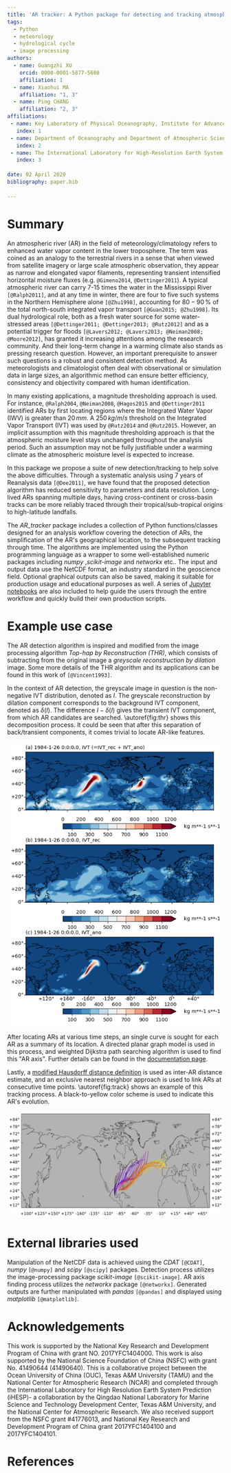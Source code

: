 ```yaml
---
title: 'AR tracker: A Python package for detecting and tracking atmospheric rivers using image-processing'
tags:
  - Python
  - meteorology
  - hydrological cycle
  - image processing
authors:
  - name: Guangzhi XU
    orcid: 0000-0001-5877-5608
    affiliation: 1
  - name: Xiaohui MA
    affiliation: "1, 3"
  - name: Ping CHANG
    affiliation: "2, 3"
affiliations:
 - name: Key Laboratory of Physical Oceanography, Institute for Advanced Ocean Studies, Ocean University of China and Qingdao National Laboratory for Marine Science and Technology, Qingdao, China
   index: 1
 - name: Department of Oceanography and Department of Atmospheric Sciences, Texas A&M University, College Station, Texas, USA
   index: 2
 - name: The International Laboratory for High-Resolution Earth System Prediction, Texas A&M University, College Station, Texas, USA
   index: 3

date: 02 April 2020
bibliography: paper.bib

---
```


# Summary

An atmospheric river (AR) in the field of meteorology/climatology
refers to enhanced water vapor content in the lower troposphere.  The
term was coined as an analogy to the terrestrial rivers in a sense
that when viewed from satellite imagery or large scale atmospheric
observation, they appear as narrow and elongated vapor filaments,
representing transient intensified horizontal moisture fluxes
(e.g. `@Gimeno2014`, `@Dettinger2011`). A typical atmospheric river
can carry 7-15 times the water in the Mississippi River
`[@Ralph2011]`, and at any time in winter, there are four to five such
systems in the Northern Hemisphere alone `[@Zhu1998]`, accounting for
$80-90 \,\%$ of the total north-south integrated vapor transport
`[@Guan2015; @Zhu1998]`.  Its dual hydrological role, both as a fresh
water source for some water-stressed areas `[@Dettinger2011;
@Dettinger2013; @Rutz2012]` and as a potential trigger for floods
`[@Lavers2012; @Lavers2013; @Neiman2008; @Moore2012]`, has granted it
increasing attentions among the research community.  And their
long-term change in a warming climate also stands as pressing research
question. However, an important prerequisite to answer such questions
is a robust and consistent detection method. As meteorologists and
climatologist often deal with observational or simulation data in
large sizes, an algorithmic method can ensure better efficiency,
consistency and objectivity compared with human
identification.

In many existing applications, a magnitude thresholding
approach is used. For instance, `@Ralph2004`, `@Neiman2008`,
`@Hagos2015` and `@Dettinger2011` identified ARs by first locating
regions where the Integrated Water Vapor (IWV) is greater than $20\,
mm$.  A $250 \, kg/m/s$ threshold on the Integrated Vapor Transport
(IVT) was used by `@Rutz2014` and `@Rutz2015`.
However, an implicit assumption
with this magnitude thresholding approach is that the atmospheric
moisture level stays unchanged throughout the analysis period.  Such
an assumption may not be fully justifiable under a warming climate as
the atmospheric moisture level is expected to increase.

In this package we propose a suite of new detection/tracking
to help solve the above difficulties.
Through a
systematic analysis using 7 years of Reanalysis data `[@Dee2011]`, we
have found that the proposed detection algorithm has reduced sensitivity to
parameters and data resolution.  Long-lived ARs spanning multiple
days, having cross-continent or cross-basin tracks can be more reliably
traced through their tropical/sub-tropical origins to high-latitude
landfalls.

The *AR_tracker* package includes a collection of Python functions/classes
designed for an analysis workflow covering the detection of ARs,
the simplification of the AR's geographical location,
to the subsequent tracking through time.
The algorithms are implemented using the Python
programming language as a wrapper to some well-established numeric packages
including *numpy* ,*scikit-image* and *networkx* etc..
The input and output data use the NetCDF format, an industry standard in
the geoscience field. Optional graphical outputs can also be saved,
making it suitable for production usage and educational purposes as well.
A series of [Jupyter notebooks](https://github.com/ihesp/AR_tracker/tree/master/notebooks)
are also included to help guide the users through the entire workflow and quickly
build their own production scripts.


# Example use case

The AR detection algorithm is inspired and modified from the image
processing algorithm *Top-hap by Reconstruction (THR)*, which consists
of subtracting from the original image a *greyscale reconstruction by
dilation* image.  Some more details of the THR algorithm and its
applications can be found in this work of `[@Vincent1993]`.

In the context of AR detection, the greyscale image in question is the
non-negative IVT distribution, denoted as $I$.  The greyscale
reconstruction by dilation component corresponds to the background IVT
component, denoted as $\delta(I)$.  The difference $I - \delta(I)$
gives the transient IVT component, from which AR candidates are
searched. \autoref{fig:thr} shows this decomposition process.  It
could be seen that after this separation of back/transient components,
it comes trivial to locate AR-like features.

![(a) The IVT field in kg/m/s at 1984-01-26 00:00 UTC over the North Hemisphere. (b) the IVT reconstruction field ($\delta(I)$) at the same time point. (c) the IVT anomaly field ($I-\delta(I)$) from the THR process at the same time point.\label{fig:thr}](fig3.png)

After locating ARs at various time steps, an single curve is sought for
each AR as a summary of its location. A directed planar graph model
is used in this process, and weighted Dijkstra path searching
algorithm is used to find this "AR axis". Further details can be found
in the [documentation page](https://ar-tracker.readthedocs.io/en/latest/Find-AR-axis.html).


Lastly, a [modified Hausdorff distance definition](https://ar-tracker.readthedocs.io/en/latest/Track-ARs.html) is used as inter-AR
distance estimate, and an exclusive nearest neighbor approach is used to link
ARs at consecutive time points. \autoref{fig:track} shows an
example of this tracking process. A black-to-yellow color scheme is used to
indicate this AR's evolution.

![Locations of a track labelled "198424" found in year 1984. Black to yellow color scheme indicates the evolution.\label{fig:track}](ar_track_198424.png)


# External libraries used

Manipulation of the NetCDF data is achieved using the *CDAT* `[@CDAT]`,
*numpy* `[@numpy]` and *scipy* `[@scipy]` packages.
Detection process utilizes the image-processing package *scikit-image* `[@scikit-image]`.
AR axis finding process utilizes the *networkx* package `[@networkx]`.
Generated outputs are further manipulated with *pandas* `[@pandas]` and
displayed using *matplotlib* `[@matplotlib]`.


# Acknowledgements

This work is supported by the National Key Research and Development Program of
China with grant NO. 2017YFC1404000.
This work is also supported by the National Science Foundation of China (NSFC) with
grant No. 41490644 (41490640). This is a collaborative project between the
Ocean University of China (OUC), Texas A\&M University (TAMU) and the National
Center for Atmospheric Research (NCAR) and completed through the International
Laboratory for High Resolution Earth System Prediction (iHESP)- a collaboration
by the Qingdao National Laboratory for Marine Science and Technology
Development Center, Texas A&M University, and the National Center for
Atmospheric Research.  We also received support from the
NSFC grant \#41776013, and National Key Research and Development Program
of China grant 2017YFC1404100 and 2017YFC1404101.

# References
